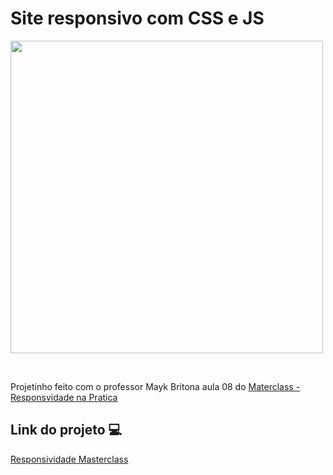 <h1>Site responsivo com CSS e JS</h1>

<img height="500px" src="https://user-images.githubusercontent.com/98670029/177557451-88af83bc-4b9b-4ae5-8a80-9bbe8d5ba9e3.png"></img>

<br>

<p>Projetinho feito com o professor Mayk Britona aula 08 do <a href="https://www.youtube.com/watch?v=H91DhKPjhPk&t=1321s">Materclass - Responsvidade na Pratica</a></p>

<h2>Link do projeto  💻</h2>

<a href="https://erickbarauna.github.io/responsividade-masterclass/">Responsividade Masterclass</a>
